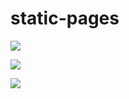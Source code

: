 # static-pages

![](https://cdn.staticaly.com/gh/mystaticcode/showImg@main/api/202212250043604.webp)

![](https://cdn.staticaly.com/gh/mystaticcode/showImg@main/api/202212250044336.webp)

![](https://cdn.staticaly.com/gh/mystaticcode/showImg@main/api/202212250044634.webp)
